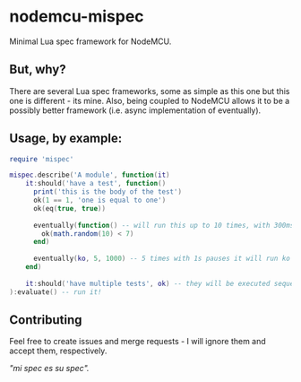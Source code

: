 # nodemcu-mispec
Minimal Lua spec framework for NodeMCU.

## But, why?
There are several Lua spec frameworks, some as simple as this one but this one is different - its mine.
Also, being coupled to NodeMCU allows it to be a possibly better framework (i.e. async implementation of eventually).

## Usage, by example:

```lua
require 'mispec'

mispec.describe('A module', function(it)
    it:should('have a test', function()
      print('this is the body of the test')
      ok(1 == 1, 'one is equal to one')
      ok(eq(true, true))
      
      eventually(function() -- will run this up to 10 times, with 300ms pauses between failures
        ok(math.random(10) < 7)
      end)
      
      eventually(ko, 5, 1000) -- 5 times with 1s pauses it will run ko and fail
    end)
    
    it:should('have multiple tests', ok) -- they will be executed sequentially
):evaluate() -- run it!
```

## Contributing

Feel free to create issues and merge requests - I will ignore them and accept them, respectively.

*"mi spec es su spec".*
